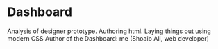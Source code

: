 # Dashboard
Analysis of designer prototype. Authoring html. Laying things out using modern CSS 
Author of the Dashboard: me (Shoaib Ali, web developer)
